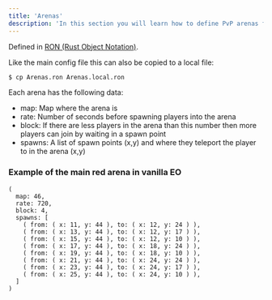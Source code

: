 ```yaml
---
title: 'Arenas'
description: 'In this section you will learn how to define PvP arenas for your server'
---
```


Defined in [RON (Rust Object Notation)](https://docs.rs/ron/latest/ron/).

Like the main config file this can also be copied to a local file:

```bash
$ cp Arenas.ron Arenas.local.ron
```

Each arena has the following data:

- map: Map where the arena is
- rate: Number of seconds before spawning players into the arena
- block: If there are less players in the arena than this number then more players can join by waiting in a spawn point
- spawns: A list of spawn points (x,y) and where they teleport the player to in the arena (x,y)

### Example of the main red arena in vanilla EO

```ron
(
  map: 46,
  rate: 720,
  block: 4,
  spawns: [
	( from: ( x: 11, y: 44 ), to: ( x: 12, y: 24 ) ),
	( from: ( x: 13, y: 44 ), to: ( x: 12, y: 17 ) ),
	( from: ( x: 15, y: 44 ), to: ( x: 12, y: 10 ) ),
	( from: ( x: 17, y: 44 ), to: ( x: 18, y: 24 ) ),
	( from: ( x: 19, y: 44 ), to: ( x: 18, y: 10 ) ),
	( from: ( x: 21, y: 44 ), to: ( x: 24, y: 24 ) ),
	( from: ( x: 23, y: 44 ), to: ( x: 24, y: 17 ) ),
	( from: ( x: 25, y: 44 ), to: ( x: 24, y: 10 ) ),
  ]
)
```
